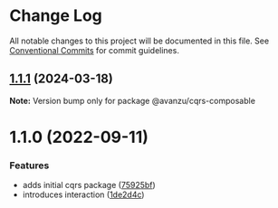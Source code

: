# Change Log

All notable changes to this project will be documented in this file.
See [Conventional Commits](https://conventionalcommits.org) for commit guidelines.

## [1.1.1](https://github.com/avanzu/node-packages/compare/@avanzu/cqrs-composable@1.1.0...@avanzu/cqrs-composable@1.1.1) (2024-03-18)

**Note:** Version bump only for package @avanzu/cqrs-composable





# 1.1.0 (2022-09-11)


### Features

* adds initial cqrs package ([75925bf](https://github.com/avanzu/node-packages/commit/75925bf556df3eae4754bceb596ca43ce9d38669))
* introduces interaction ([1de2d4c](https://github.com/avanzu/node-packages/commit/1de2d4cacc2b055334b9438f613911cd3889ac62))
